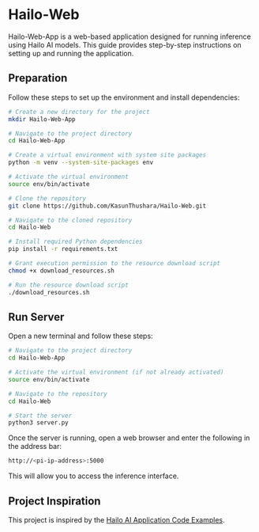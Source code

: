 # Hailo-Web


Hailo-Web-App is a web-based application designed for running inference using Hailo AI models. This guide provides step-by-step instructions on setting up and running the application.

## Preparation

Follow these steps to set up the environment and install dependencies:

```sh
# Create a new directory for the project
mkdir Hailo-Web-App

# Navigate to the project directory
cd Hailo-Web-App

# Create a virtual environment with system site packages
python -m venv --system-site-packages env

# Activate the virtual environment
source env/bin/activate

# Clone the repository
git clone https://github.com/KasunThushara/Hailo-Web.git

# Navigate to the cloned repository
cd Hailo-Web

# Install required Python dependencies
pip install -r requirements.txt

# Grant execution permission to the resource download script
chmod +x download_resources.sh

# Run the resource download script
./download_resources.sh
```
## Run Server
Open a new terminal and follow these steps:

```sh
# Navigate to the project directory
cd Hailo-Web-App

# Activate the virtual environment (if not already activated)
source env/bin/activate

# Navigate to the repository
cd Hailo-Web

# Start the server
python3 server.py

```

Once the server is running, open a web browser and enter the following in the address bar:

```sh
http://<pi-ip-address>:5000
```
This will allow you to access the inference interface.

## Project Inspiration
This project is inspired by the [Hailo AI Application Code Examples](https://github.com/hailo-ai/Hailo-Application-Code-Examples/tree/main/runtime/python).






